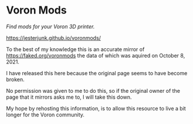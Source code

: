 # Voron Mods
*Find mods for your Voron 3D printer.*

https://jesterjunk.github.io/voronmods/

To the best of my knowledge this is an accurate mirror of https://faked.org/voronmods the data of which was aquired on October 8, 2021.

I have released this here because the original page seems to have become broken.

No permission was given to me to do this, so if the original owner of the page that it mirrors asks me to, I will take this down.

My hope by rehosting this information, is to allow this resource to live a bit longer for the Voron community.
